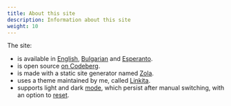 ```yaml
---
title: About this site
description: Information about this site
weight: 10
---
```


The site:
- is available in [English](@/_index.md), [Bulgarian](@/_index.bg.md) and [Esperanto](@/_index.eo.md).
- is open source [on Codeberg](https://codeberg.org/salif/personal-web-page).
- is made with a static site generator named [Zola](https://www.getzola.org/).
- uses a theme maintained by me, called [Linkita](https://codeberg.org/salif/linkita).
- supports light and dark [mode][mode_toggle], which persist after manual switching, with an option to [reset][mode_reset].

[mode_toggle]:javascript:(()=>{window.linkita.toggleDarkMode();})();
[mode_reset]:javascript:(()=>{window.linkita.resetDarkMode();})();
